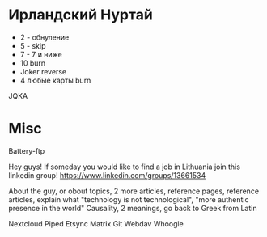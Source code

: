 # Ирландский Нуртай

- 2 - обнуление
- 5 - skip
- 7 - 7 и ниже
- 10 burn
- Joker reverse
- 4 любые карты burn

JQKA

# Misc

Battery-ftp

Hey guys! If someday you would like to find a job in Lithuania join this linkedin group! https://www.linkedin.com/groups/13661534


About the guy, or obout topics, 2 more articles, reference pages, reference articles, explain what "technology is not technological", "more authentic presence in the world"
Causality, 2 meanings, go back to Greek from Latin

Nextcloud
Piped 
Etsync
Matrix
Git
Webdav
Whoogle